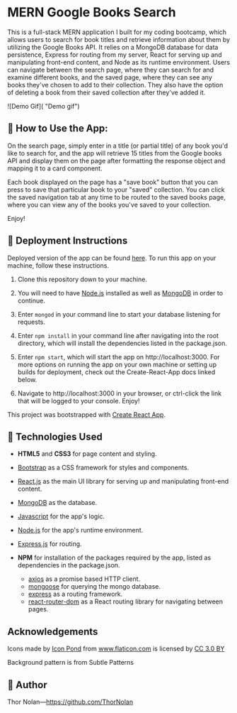 MERN Google Books Search
==============================================
This is a full-stack MERN application I built for my coding bootcamp, which allows users to search for book titles and retrieve information about them by utilizing the Google Books API. It relies on a MongoDB database for data persistence, Express for routing from my server, React for serving up and manipulating front-end content, and Node as its runtime environment. Users can navigate between the search page, where they can search for and examine different books, and the saved page, where they can see any books they've chosen to add to their collection. They also have the option of deleting a book from their saved collection after they've added it.  

![Demo Gif]( "Demo gif")

## 🔑 How to Use the App:

On the search page, simply enter in a title (or partial title) of any book you'd like to search for, and the app will retrieve 15 titles from the Google books API and display them on the page after formatting the response object and mapping it to a card component.  

Each book displayed on the page has a "save book" button that you can press to save that particular book to your "saved" collection. You can click the saved navigation tab at any time to be routed to the saved books page, where you can view any of the books you've saved to your collection.

Enjoy!

## 📁 Deployment Instructions

Deployed version of the app can be found [here](https://stormy-badlands-29590.herokuapp.com/). To run this app on your machine, follow these instructions. 

1. Clone this repository down to your machine.
   
2. You will need to have [Node.js](https://nodejs.org/en/) installed as well as [MongoDB](https://www.mongodb.com/) in order to continue.
   
3. Enter `mongod` in your command line to start your database listening for requests. 
   
4. Enter `npm install` in your command line after navigating into the root directory, which will install the dependencies listed in the package.json.
   
5. Enter `npm start`, which will start the app on http://localhost:3000. For more options on running the app on your own machine or setting up builds for deployment, check out the Create-React-App docs linked below.
   
6. Navigate to http://localhost:3000 in your browser, or ctrl-click the link that will be logged to your console. Enjoy!

This project was bootstrapped with [Create React App](https://github.com/facebook/create-react-app).

## 🔧 Technologies Used  

+ **HTML5** and **CSS3** for page content and styling.

+ [Bootstrap](https://getbootstrap.com/) as a CSS framework for styles and components.
  
+ [React.js](https://reactjs.org/) as the main UI library for serving up and manipulating front-end content.
  
+ [MongoDB](https://www.mongodb.com/) as the database.

+ [Javascript](https://www.javascript.com/) for the app's logic.
  
+ [Node.js](https://nodejs.org/en/) for the app's runtime environment.
  
+ [Express.js](https://expressjs.com/) for routing.

+ **NPM** for installation of the packages required by the app, listed as dependencies in the package.json.
  + [axios](https://www.npmjs.com/package/axios) as a promise based HTTP client.
  + [mongoose](https://www.npmjs.com/package/mongoose) for querying the mongo database. 
  + [express](https://www.npmjs.com/package/express) as a routing framework.
  + [react-router-dom](https://www.npmjs.com/package/react-router-dom) as a React routing library for navigating between pages.


## Acknowledgements

<div>Icons made by <a href="https://www.flaticon.com/authors/popcorns-arts" title="Icon Pond">Icon Pond</a> from <a href="https://www.flaticon.com/" 			    title="Flaticon">www.flaticon.com</a> is licensed by <a href="http://creativecommons.org/licenses/by/3.0/" 			    title="Creative Commons BY 3.0" target="_blank">CC 3.0 BY</a></div>

Background pattern is from Subtle Patterns


## 🌌 Author 

Thor Nolan—https://github.com/ThorNolan